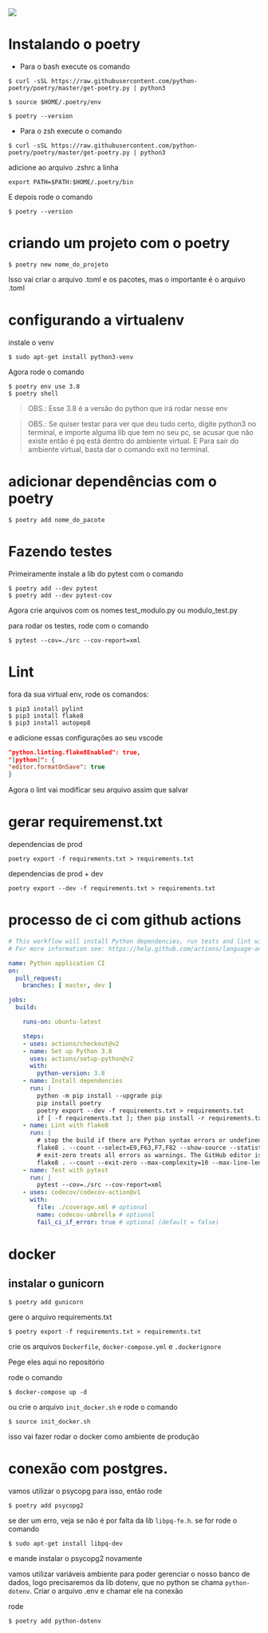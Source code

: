 <a href="https://codecov.io/gh/LucasFDutra/flask-api">
  <img src="https://codecov.io/gh/LucasFDutra/flask-api/branch/dev/graph/badge.svg" />
</a>



# Instalando o poetry

- Para o bash execute os comando

```shell
$ curl -sSL https://raw.githubusercontent.com/python-poetry/poetry/master/get-poetry.py | python3

$ source $HOME/.poetry/env

$ poetry --version
```

- Para o zsh execute o comando

```shell
$ curl -sSL https://raw.githubusercontent.com/python-poetry/poetry/master/get-poetry.py | python3
```
adicione ao arquivo .zshrc a linha

```shell
export PATH=$PATH:$HOME/.poetry/bin
```
E depois rode o comando

```shell
$ poetry --version
```

# criando um projeto com o poetry

```shell
$ poetry new nome_do_projeto
```

Isso vai criar o arquivo .toml e os pacotes, mas o importante é o arquivo .toml

# configurando a virtualenv

instale o venv
```shell
$ sudo apt-get install python3-venv
```

Agora rode o comando

```shell
$ poetry env use 3.8
$ poetry shell
```

> OBS.: Esse 3.8 é a versão do python que irá rodar nesse env

> OBS.: Se quiser testar para ver que deu tudo certo, digite python3 no terminal, e importe alguma lib que tem no seu pc, se acusar que não existe então é pq está dentro do ambiente virtual. E Para sair do ambiente virtual, basta dar o comando exit no terminal.

# adicionar dependências com o poetry

```shell
$ poetry add nome_do_pacote
```

# Fazendo testes

Primeiramente instale a lib do pytest com o comando

```shell
$ poetry add --dev pytest
$ poetry add --dev pytest-cov
```

Agora crie arquivos com os nomes test_modulo.py ou modulo_test.py

para rodar os testes, rode com o comando

```shell
$ pytest --cov=./src --cov-report=xml
```

# Lint
fora da sua virtual env, rode os comandos:

```shell
$ pip3 install pylint
$ pip3 install flake8
$ pip3 install autopep8
```
e adicione essas configurações ao seu vscode

```json
"python.linting.flake8Enabled": true,
"[python]": {
"editor.formatOnSave": true
}
```

Agora o lint vai modificar seu arquivo assim que salvar


# gerar requiremenst.txt
dependencias de prod

```shell
poetry export -f requirements.txt > requirements.txt
```

dependencias de prod + dev

```shell
poetry export --dev -f requirements.txt > requirements.txt
```


# processo de ci com github actions

```yml
# This workflow will install Python dependencies, run tests and lint with a single version of Python
# For more information see: https://help.github.com/actions/language-and-framework-guides/using-python-with-github-actions

name: Python application CI
on:
  pull_request:
    branches: [ master, dev ]

jobs:
  build:

    runs-on: ubuntu-latest

    steps:
    - uses: actions/checkout@v2
    - name: Set up Python 3.8
      uses: actions/setup-python@v2
      with:
        python-version: 3.8
    - name: Install dependencies
      run: |
        python -m pip install --upgrade pip
        pip install poetry
        poetry export --dev -f requirements.txt > requirements.txt
        if [ -f requirements.txt ]; then pip install -r requirements.txt; fi
    - name: Lint with flake8
      run: |
        # stop the build if there are Python syntax errors or undefined names
        flake8 . --count --select=E9,F63,F7,F82 --show-source --statistics
        # exit-zero treats all errors as warnings. The GitHub editor is 127 chars wide
        flake8 . --count --exit-zero --max-complexity=10 --max-line-length=127 --statistics
    - name: Test with pytest
      run: |
        pytest --cov=./src --cov-report=xml
    - uses: codecov/codecov-action@v1
      with:
        file: ./coverage.xml # optional
        name: codecov-umbrella # optional
        fail_ci_if_error: true # optional (default = false)
```


# docker

## instalar o gunicorn

```shell
$ poetry add gunicorn
```

gere o arquivo requirements.txt

```shell
$ poetry export -f requirements.txt > requirements.txt
```

crie os arquivos `Dockerfile`, `docker-compose.yml` e `.dockerignore`

Pege eles aqui no repositório

rode o comando
```shell
$ docker-compose up -d
```

ou crie o arquivo `init_docker.sh` e rode o comando

```shell
$ source init_docker.sh
```

isso vai fazer rodar o docker como ambiente de produção

# conexão com postgres.
vamos utilizar o psycopg para isso, então rode

```shell
$ poetry add psycopg2
```

se der um erro, veja se não é por falta da lib `libpq-fe.h`. se for rode o comando

```shell
$ sudo apt-get install libpq-dev
```

e mande instalar o psycopg2 novamente

vamos utilizar variáveis ambiente para poder gerenciar o nosso banco de dados, logo precisaremos da lib dotenv, que no python se chama `python-dotenv`. Criar o arquivo .env e chamar ele na conexão

rode

```shell
$ poetry add python-dotenv
```
